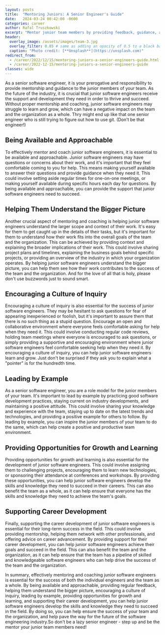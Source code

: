 ```yaml
---
layout: posts
title:  "Mentoring Juniors: A Senior Engineer's Guide"
date:   2024-03-24 00:42:00 -0600
categories: career
author: Rafal Truszkowski
excerpt: "Mentor junior team members by providing feedback, guidance, and opportunities for learning. Encourage a culture of inquiry and be patient and understanding. Basically, be the Yoda to their Luke Skywalker."
header:
  overlay_image: /assets/images/team-3.jpg
  overlay_filter: 0.85 # same as adding an opacity of 0.5 to a black background
  caption: "Photo credit: [**Unsplash**](https://unsplash.com)"
redirect_from:
  - /career/2022/12/15/mentoring-juniors-a-senior-engineers-guide.html
  - /career/2022-12-15/mentoring-juniors-a-senior-engineers-guide
classes: wide
---
```

As a senior software engineer, it is your prerogative and responsibility to provide mentorship and guidance to the junior members of your team. As the future of the industry, it is crucial that junior software engineers receive the support and development they need in order to thrive and succeed. Without proper mentorship and coaching, junior software engineers may struggle to learn and grow, which can have a negative impact on the team and the organization as a whole. Thry might end up like that one senior engineer who is still trying to figure out how to use git. (Don't be that engineer!)

## Being Available and Approachable
To effectively mentor and coach junior software engineers, it is essential to be available and approachable. Junior software engineers may have questions or concerns about their work, and it's important that they feel comfortable coming to you for help. This means making yourself available to answer their questions and provide guidance when they need it. This could involve setting aside regular times for one-on-one meetings, or making yourself available during specific hours each day for questions. By being available and approachable, you can provide the support that junior software engineers need to succeed.

## Helping Them Understand the Bigger Picture
Another crucial aspect of mentoring and coaching is helping junior software engineers understand the larger scope and context of their work. It's easy for them to get caught up in the details of their tasks, but it's important for them to understand how their work fits into the overall goals of the team and the organization. This can be achieved by providing context and explaining the broader implications of their work. This could involve sharing project plans and timelines, explaining the business goals behind specific projects, or providing an overview of the industry in which your organization operates. By helping junior software engineers understand the bigger picture, you can help them see how their work contributes to the success of the team and the organization. And for the love of all that is holy, please don't use buzzwords just to sound smart.

## Encouraging a Culture of Inquiry
Encouraging a culture of inquiry is also essential for the success of junior software engineers. They may be hesitant to ask questions for fear of appearing inexperienced or foolish, but it's important to assure them that there is no such thing as a stupid question. Encourage an open and collaborative environment where everyone feels comfortable asking for help when they need it. This could involve conducting regular code reviews, holding team meetings where everyone is encouraged to ask questions, or simply providing a supportive and encouraging environment where junior software engineers feel comfortable seeking help when they need it. By encouraging a culture of inquiry, you can help junior software engineers learn and grow. Just don't be surprised if they ask you to explain what a "pointer" is for the hundredth time.

## Leading by Example
As a senior software engineer, you are a role model for the junior members of your team. It's important to lead by example by practicing good software development practices, staying current on industry developments, and maintaining a positive attitude. This could involve sharing your knowledge and experience with the team, staying up to date on the latest trends and technologies, and providing a positive example for others to follow. By leading by example, you can inspire the junior members of your team to do the same, which can help create a positive and productive team environment.

## Providing Opportunities for Growth and Learning
Providing opportunities for growth and learning is also essential for the development of junior software engineers. This could involve assigning them to challenging projects, encouraging them to learn new technologies, or sponsoring their attendance at conferences and workshops. By providing these opportunities, you can help junior software engineers develop the skills and knowledge they need to succeed in their careers. This can also benefit the team as a whole, as it can help ensure that everyone has the skills and knowledge they need to achieve the team's goals.

## Supporting Career Development
Finally, supporting the career development of junior software engineers is essential for their long-term success in the field. This could involve providing mentorship, helping them network with other professionals, and offering advice on career advancement. By providing support for their career development, you can help junior software engineers achieve their goals and succeed in the field. This can also benefit the team and the organization, as it can help ensure that the team has a pipeline of skilled and knowledgeable software engineers who can help drive the success of the team and the organization.

In summary, effectively mentoring and coaching junior software engineers is essential for the success of both the individual engineers and the team as a whole. By being available and approachable, providing regular feedback, helping them understand the bigger picture, encouraging a culture of inquiry, leading by example, providing opportunities for growth and learning, and supporting their career development, you can help junior software engineers develop the skills and knowledge they need to succeed in the field. By doing so, you can help ensure the success of your team and the organization, and help pave the way for the future of the software engineering industry.So don't be a lazy senior engineer - step up and be the mentor your junior team members need! 